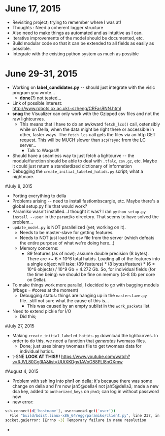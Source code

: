
# June 17, 2015

* Revisiting project; trying to remember where I was at!
* Thoughts : Need a coherent logger structure
* Also need to make things as automated and as intuitive as I can.
* Iterative improvements of the model should be documented, etc.
* Build modular code so that it can be extended to all fields as easily as possible.
* Integrate with the existing python system as much as possible

# June 29-31, 2015

* Working on **label_candidates.py** -- should just integrate with the vislc program you wrote...
	* **done**(?) not tested...
* Link of possible interest: http://www.robots.ox.ac.uk/~szheng/CRFasRNN.html
* **snag** the Visualizer can only work with the Gzipped csv files and not the raw lightcurves.
	* This means that I have to do an awkward `fetch_lcs()` call, ostensibly while on Della, when the data might be right there or accessible in other, faster ways. The `fetch_lcs` call gets the files via an 
	http GET request. This will be MUCH slower than `scp`/`rsync` from the LC server...
		* Talk to Waqas!!!
* Should have a seamless way to just fetch a lightcurve -- the module/function should be able to deal with `.tfalc`, `csv.gz`, etc. Maybe it could just return a standardized dictionary of information
* Debugging the `create_initial_labeled_hatids.py` script; what a nightmare. 

#July 8, 2015

* Porting everything to della
* Problems arising -- need to install fastlombscargle, etc. Maybe there's a global setup.py file that would work?
* Paramiko wasn't installed...I thought it was? I ran `python setup.py install --user` in the `paramiko` directory. That seems to have solved the problem...
* `update_model.py` is NOT parallelized (yet; working on it).
	* Needs to be master-slave for getting features.
	* Needs to NOT just load the csv file from the server (which defeats the entire purpose of what we're doing here...)
	* Memory concerns:
		* 89 features (as of now); assume double precision (8 bytes). There are <~ 6 * 10^6 total hatids. Loading all of the features into a single object will take: (89 features) * (8 bytes/feature) * (6 * 10^6 objects) / 10^9 Gb = 4.272 Gb. So, for individual fields (for the time being) we should be fine on memory (4-8 Gb per core on Della).
* To make things work more parallel, I decided to go with bagging models (#bags = #cores at the moment)
	* Debugging status: things are hanging up in the `masterslave.py` file...still not sure what the cause of this is...
		* This was caused by an empty sublist in the `work_packets` list.
* Need to extend pickle for I/O
	* Did this; 

#July 27, 2015

* Making `create_initial_labeled_hatids.py` download the lightcurves. In order to do this, we need a function that *generates* twomass files.
	* Done; just uses binary twomass file to get twomass data for individual hatids.
* t-SNE **LOOK AT THIS!!!** https://www.youtube.com/watch?v=RJVL80Gg3lA&list=UUtXKDgv1AVoG88PLl8nGXmw

#August 4, 2015

* Problem with ssh'ing into phn1 on della; it's because there was some change on della and I'm now jah5@della4 not jah5@della3; made a new dsa key, added to `authorized_keys` on `phn1`; can log in without password now
* new error:

```bash
ssh.connect(d['hostname'], username=d.get('user'))
  File "build/bdist.linux-x86_64/egg/paramiko/client.py", line 237, in connect
socket.gaierror: [Errno -3] Temporary failure in name resolution
```

* 